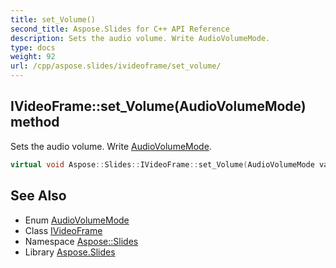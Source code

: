 ```yaml
---
title: set_Volume()
second_title: Aspose.Slides for C++ API Reference
description: Sets the audio volume. Write AudioVolumeMode.
type: docs
weight: 92
url: /cpp/aspose.slides/ivideoframe/set_volume/
---
```

## IVideoFrame::set_Volume(AudioVolumeMode) method


Sets the audio volume. Write [AudioVolumeMode](../../audiovolumemode/).

```cpp
virtual void Aspose::Slides::IVideoFrame::set_Volume(AudioVolumeMode value)=0
```

## See Also

* Enum [AudioVolumeMode](../audiovolumemode/)
* Class [IVideoFrame](./)
* Namespace [Aspose::Slides](../)
* Library [Aspose.Slides](../../)